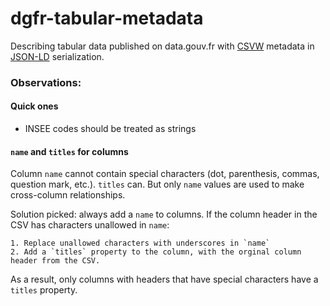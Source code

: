 # dgfr-tabular-metadata
Describing tabular data published on data.gouv.fr with [CSVW](http://www.w3.org/TR/csv2rdf/) metadata in [JSON-LD](http://www.w3.org/TR/json-ld/) serialization.

### Observations:

#### Quick ones

- INSEE codes should be treated as strings

#### `name` and `titles` for columns

Column `name` cannot contain special characters (dot, parenthesis, commas, question mark, etc.). `titles` can. But only `name` values are used to make cross-column relationships.

Solution picked: always add a `name` to columns. If the column header in the CSV has characters unallowed in `name`:
	
	1. Replace unallowed characters with underscores in `name`
	2. Add a `titles` property to the column, with the orginal column header from the CSV.

As a result, only columns with headers that have special characters have a `titles` property.


